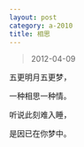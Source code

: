 ```yaml
---
layout: post
category: a-2010
title: 相思
---
```


> 2012-04-09

五更明月五更梦，

一种相思一种情。

听说此刻难入睡，

是因已在你梦中。